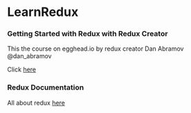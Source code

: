 # LearnRedux

### Getting Started with Redux with Redux Creator

This the course on egghead.io by redux creator Dan Abramov @dan_abramov

Click [here](https://egghead.io/courses/getting-started-with-redux)

### Redux Documentation

All about redux [here](http://redux.js.org/)
